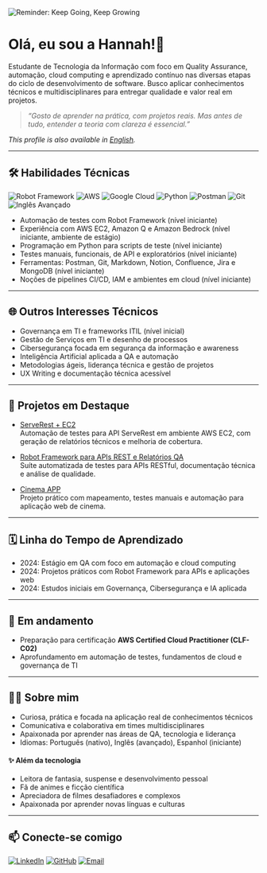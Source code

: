 ![Reminder: Keep Going, Keep Growing](https://pin.it/1mfPCUqqF)

# Olá, eu sou a Hannah!👋

Estudante de Tecnologia da Informação com foco em Quality Assurance, automação, cloud computing e aprendizado contínuo nas diversas etapas do ciclo de desenvolvimento de software. Busco aplicar conhecimentos técnicos e multidisciplinares para entregar qualidade e valor real em projetos.

> _“Gosto de aprender na prática, com projetos reais. Mas antes de tudo, entender a teoria com clareza é essencial.”_

_This profile is also available in [English](README_EN.md)._

---

## 🛠️ Habilidades Técnicas

![Robot Framework](https://img.shields.io/badge/Robot_Framework-000000?logo=robotframework&logoColor=white) ![AWS](https://img.shields.io/badge/AWS-232F3E?logo=amazon-aws&logoColor=white) ![Google Cloud](https://img.shields.io/badge/Google_Cloud-4285F4?logo=google-cloud&logoColor=white) ![Python](https://img.shields.io/badge/Python-3776AB?logo=python&logoColor=white) ![Postman](https://img.shields.io/badge/Postman-FF6C37?logo=postman&logoColor=white) ![Git](https://img.shields.io/badge/Git-F05032?logo=git&logoColor=white) ![Inglês Avançado](https://img.shields.io/badge/Inglês-Avançado-0078D7?style=flat&logo=google&logoColor=white)  

- Automação de testes com Robot Framework (nível iniciante)  
- Experiência com AWS EC2, Amazon Q e Amazon Bedrock (nível iniciante, ambiente de estágio)  
- Programação em Python para scripts de teste (nível iniciante)  
- Testes manuais, funcionais, de API e exploratórios (nível iniciante)  
- Ferramentas: Postman, Git, Markdown, Notion, Confluence, Jira e MongoDB (nível iniciante)  
- Noções de pipelines CI/CD, IAM e ambientes em cloud (nível iniciante)  

---

## 🌐 Outros Interesses Técnicos

- Governança em TI e frameworks ITIL (nível inicial)  
- Gestão de Serviços em TI e desenho de processos  
- Cibersegurança focada em segurança da informação e awareness  
- Inteligência Artificial aplicada a QA e automação  
- Metodologias ágeis, liderança técnica e gestão de projetos  
- UX Writing e documentação técnica acessível  

---

## 📂 Projetos em Destaque

- [ServeRest + EC2](https://github.com/annasantoro-glitch/serverest-testes-web.git)  
Automação de testes para API ServeRest em ambiente AWS EC2, com geração de relatórios técnicos e melhoria de cobertura.

- [Robot Framework para APIs REST e Relatórios QA](https://github.com/annasantoro-glitch/compass-docs.git)  
Suíte automatizada de testes para APIs RESTful, documentação técnica e análise de qualidade.

- [Cinema APP](https://github.com/annasantoro-glitch/cinema-app-challenge.git)  
Projeto prático com mapeamento, testes manuais e automação para aplicação web de cinema.

---

## 🗓️ Linha do Tempo de Aprendizado

- 2024: Estágio em QA com foco em automação e cloud computing  
- 2024: Projetos práticos com Robot Framework para APIs e aplicações web  
- 2024: Estudos iniciais em Governança, Cibersegurança e IA aplicada  

---

## 🧭 Em andamento

- Preparação para certificação **AWS Certified Cloud Practitioner (CLF-C02)**  
- Aprofundamento em automação de testes, fundamentos de cloud e governança de TI  

---

## 👩‍💻 Sobre mim

- Curiosa, prática e focada na aplicação real de conhecimentos técnicos  
- Comunicativa e colaborativa em times multidisciplinares  
- Apaixonada por aprender nas áreas de QA, tecnologia e liderança  
- Idiomas: Português (nativo), Inglês (avançado), Espanhol (iniciante)  

#### ✨ Além da tecnologia

- Leitora de fantasia, suspense e desenvolvimento pessoal  
- Fã de animes e ficção científica  
- Apreciadora de filmes desafiadores e complexos  
- Apaixonada por aprender novas línguas e culturas  

---

## 📫 Conecte-se comigo

[![LinkedIn](https://img.shields.io/badge/LinkedIn-0A66C2?logo=linkedin&logoColor=white)](https://linkedin.com/in/anna-santoro-a08b32358) [![GitHub](https://img.shields.io/badge/GitHub-181717?logo=github&logoColor=white)](https://github.com/annasantoro-glitch) [![Email](https://img.shields.io/badge/Email-D14836?logo=gmail&logoColor=white)](mailto:abiolisan18@gmail.com)
